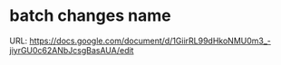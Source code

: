 # batch changes name

URL: https://docs.google.com/document/d/1GiirRL99dHkoNMU0m3_-jiyrGU0c62ANbJcsgBasAUA/edit
